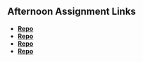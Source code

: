 ## Afternoon Assignment Links

* **[Repo](https://github.com/Nasery123/<ASSIGNMENT_REPO>)**
* **[Repo](https://github.com/Nasery123/<ASSIGNMENT_REPO>)**
* **[Repo](https://github.com/Nasery123/<ASSIGNMENT_REPO>)**
* **[Repo](https://github.com/Nasery123/<ASSIGNMENT_REPO>)**
